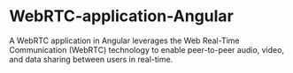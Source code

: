 # WebRTC-application-Angular
 A WebRTC application in Angular leverages the Web Real-Time Communication (WebRTC) technology to enable peer-to-peer audio, video, and data sharing between users in real-time. 
